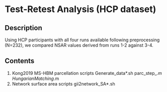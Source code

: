 # Test-Retest Analysis (HCP dataset)

## Description
Using HCP participants with all four runs available following preprocessing (N=232), we compared NSAR values derived from runs 1-2 against 3-4. 

## Contents
1. Kong2019 MS-HBM parcellation scripts
   Generate_data*.sh
   parc_step_*.m
   HungarianMatching*.m
2. Network surface area scripts
  gii2network_SA*.sh
